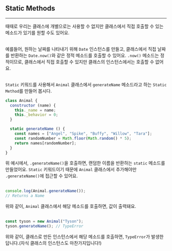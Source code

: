 ## Static Methods
---
때때로 우리는 클래스에 개별으로는 사용할 수 없지만 클래스에서 직접 호출할 수 있는 메소드가 있기를 원할 수도 있어요.
<br>
<br>

예를들어, 원하는 날짜를 나타내기 위해 `Date` 인스턴스를 만들고, 클래스에서 직접 날짜를 반환하는 `Date.now()`와 같은 정적 메소드를 호출할 수 있어요. `.now()` 메소드는 정적이므로, 클래스에서 직접 호출할 수 있지만 클래스의 인스턴스에서는 호출할 수 없어요.
<br>
<br>

`Static` 키워드를 사용해서 `Animal` 클래스에서 `generateName` 메소드라고 하는 `Static Method`를 만들어 봅시다.

```javascript
class Animal {
  constructor (name) {
    this._name = name;
    this._behavior = 0;
  }

  static generateName () {
    const names = ["Angel", "Spike", "Buffy", "Willow", "Tara"];
    const randomNumber = Math.floor(Math.random() * 5);
    return names[randomNumber];
  }
}
```

위 예시에서, `.generateName()`을 호출하면, 랜덤한 이름을 반환하는 `static` 메소드를 만들었어요. `Static` 키워드이기 때문에 `Animal` 클래스에서 추가해야만 `.generateName()`에 접근할 수 있어요.
<br>
<br>

```javascript
console.log(Animal.generateName());
// Returns a Name
```

위와 같이, `Animal` 클래스에서 해당 메소드를 호출하면, 값이 출력돼요.
<br>
<br>

```javascript
const tyson = new Animal("Tyson");
tyson.generateName(); // TypeError
```

위와 같이, 클래스로 만든 인스턴스에서 해당 메소드를 호출하면, `TypeError`가 발생한답니다.(자식 클래스의 인스턴스도 마찬가지입니다!)
